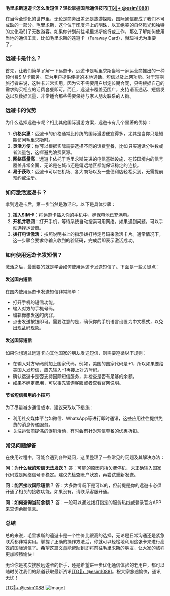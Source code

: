 **毛里求斯遠遊卡怎么发短信？轻松掌握国际通信技巧[[TG💪+ @esim1088](https://t.me/s/esim1088)]**

在当今全球化的世界里，无论是商务出差还是旅游探险，国际通信都成了我们不可或缺的一部分。毛里求斯，这个位于印度洋上的明珠，以其绝美的自然风光和独特的文化吸引了无数游客。如果你计划前往毛里求斯旅行或工作，那么了解如何使用当地的通信工具，比如毛里求斯的遠遊卡（Faraway Card），就显得尤为重要了。

### **远遊卡是什么？**

首先，让我们简单了解一下远遊卡。远遊卡是毛里求斯当地一家运营商推出的一种预付费SIM卡服务。它为用户提供便捷的本地通话、短信以及上网功能。对于短期旅行者来说，这种卡非常实用，因为它不需要用户绑定长期合同，只需根据自己的需求购买相应的话费套餐即可。而且，远遊卡覆盖范围广，支持语音通话、短信发送以及数据流量，非常适合那些需要保持与家人朋友联系的人群。

### **远遊卡的优势**

为什么选择远遊卡呢？相比其他国际漫游方案，远遊卡有几个显著的优势：

1. **价格实惠**：远遊卡的价格通常比传统的国际漫游便宜得多，尤其是当你只是短期访问毛里求斯时。
2. **灵活方便**：你可以根据实际需要选择不同的话费套餐，比如只买通话分钟数或者流量包，这样避免浪费资源。
3. **网络质量高**：远遊卡依托于毛里求斯先进的电信基础设施，在该国境内的信号覆盖非常全面，无论是在城市还是偏远地区都能保证稳定的连接。
4. **易于获取**：远遊卡可以在机场、各大商场以及一些便利店轻松买到，无需提前预约或注册。

### **如何激活远遊卡？**

拿到远遊卡后，第一步当然是激活它。以下是具体步骤：

1. **插入SIM卡**：将远遊卡插入你的手机中，确保电池已充满电。
2. **开机并联网**：打开手机，等待系统自动搜索可用网络。如果遇到问题，可以手动选择运营商。
3. **拨打电话激活**：按照说明书上的指示拨打特定号码来激活卡片。通常情况下，这一步骤会要求你输入收到的验证码，完成后即表示激活成功。

### **如何使用远遊卡发短信？**

激活之后，最重要的就是学会如何使用远遊卡发送短信了。下面是一些关键点：

#### **发送国内短信**
在国内使用远遊卡发送短信非常简单：
- 打开手机的短信功能。
- 输入对方的手机号码。
- 编辑你想发送的内容。
- 点击发送按钮即可。需要注意的是，确保你的手机语言设置为中文模式，以免出现乱码现象。

#### **发送国际短信**
如果你想通过远遊卡向其他国家的朋友发送短信，则需要遵循以下规则：
- 在输入对方号码前加上国家代码。例如，美国的国家代码是+1，所以如果要给美国人发短信，应先输入+1再接上对方号码。
- 确认远遊卡是否支持国际短信服务，并检查是否有足够的余额。
- 如果不确定费用，可以事先咨询客服或者查看官网说明。

#### **节省短信费用的小技巧**
为了尽量减少通信成本，建议采取以下措施：
- 利用社交媒体平台如微信、WhatsApp等进行即时通讯，这些应用往往提供免费的消息传递服务。
- 关注运营商提供的促销活动，有时会有针对短信套餐的优惠折扣。

### **常见问题解答**

在使用过程中，可能会遇到各种疑问，这里整理了一些常见的问题及其解决办法：

**问：为什么我的短信无法发送？**
答：可能的原因包括欠费停机、未正确输入国家代码或是网络信号不稳定。建议先检查账户状态，再尝试重新发送。

**问：能否接收国际短信？**
答：大多数情况下是可以的，但前提是你的远遊卡必须开通了相关的接收功能。如果没有，请联系客服开通。

**问：如何查询当前余额？**
答：一般可以通过拨打指定的服务热线或登录官方APP来查询余额信息。

### **总结**

总的来说，毛里求斯的遠遊卡是一个性价比很高的选择，无论是日常沟通还是紧急联系都非常实用。掌握了正确的操作方法后，你就可以轻松地利用这张卡来进行高效的国际通信了。希望这篇文章能帮助到即将前往毛里求斯的朋友，让大家的旅程更加顺畅愉快！

无论你是初次接触远遊卡的新手，还是希望进一步优化通信体验的老用户，都可以随时关注我们的频道获取最新资讯[[TG💪+ @esim1088](https://t.me/s/esim1088)]。祝大家旅途愉快，通讯无忧！

[[TG💪+ @esim1088](https://t.me/s/esim1088) ![Image](https://i.postimg.cc/4NQfJmqS/Snipaste-2025-05-13-00-14-12.png)]